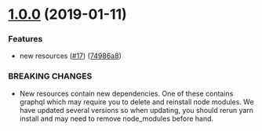 # [1.0.0](https://github.com/Asymmetrik/graphql-fhir/compare/74986a8...v1.0.0) (2019-01-11)


### Features

* new resources ([#17](https://github.com/Asymmetrik/graphql-fhir/issues/17)) ([74986a8](https://github.com/Asymmetrik/graphql-fhir/commit/74986a8))


### BREAKING CHANGES

* New resources contain new dependencies. One of these
contains graphql which may require you to delete and reinstall node
modules. We have updated several versions so when updating, you should
rerun yarn install and may need to remove node_modules before hand.
